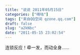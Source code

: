 ```yaml
---
title: "说说 2011年05月15日"
categories: ["嘀咕"]
tags: ["来自QQ空间 qzone.qq.com"]
draft: false
slug: "a2kNbc"
date: "2011-05-15 23:02:54"
---
```


连锁反应！牵一发，而动全身……

